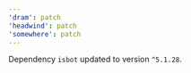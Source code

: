 ```yaml
---
'dram': patch
'headwind': patch
'somewhere': patch
---
```

Dependency `isbot` updated to version `^5.1.28`.
